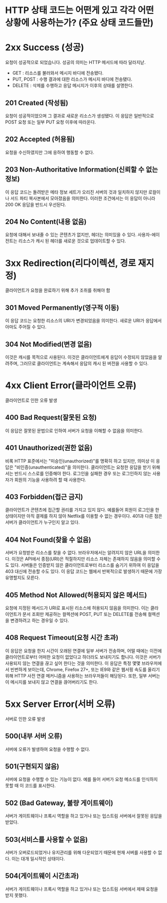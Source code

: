 # HTTP 상태 코드는 어떤게 있고 각각 어떤 상황에 사용하는가? (주요 상태 코드들만)

# 2xx Success (성공)

요청이 성공적으로 되었습니다. 성공의 의미는 HTTP 메서드에 따라 달라지낟.

- GET : 리소스를 불러와서 메시지 바디에 전송됐다.
- PUT, POST : 수행 결과에 대한 리소스가 메시지 바디에 전송됐다.
- DELETE : 삭제를 수행하고 응답 메시지가 이후의 상태를 설명한다.

## 201 Created (작성됨)

요청이 성공적이었으며 그 결과로 새로운 리소스가 생성됐다. 이 응답은 일반적으로 POST 요청 또는 일부 PUT 요청 이후에 따라온다.

## 202 Accepted (허용됨)

요청을 수신하였지만 그에 응하여 행동할 수 없다.

## **203 Non-Authoritative Information(신뢰할 수 없는 정보)**

이 응답 코드는 돌려받은 메타 정보 세트가 오리진 서버의 것과 일치하지 않지만 로컬이나 서드 파티 복사본에서 모아졌음을 의미한다. 이러한 조건에서는 이 응답이 아니라 200 OK 응답을 반드시 우선된다.

## **204 No Content(내용 없음)**

요청에 대해서 보내줄 수 있는 콘텐츠가 없지만, 헤더는 의미있을 수 있다. 사용자-에이전트는 리소스가 캐시 된 헤더를 새로운 것으로 업데이트할 수 있다.

# **3xx Redirection(리다이렉션, 경로 재지정)**

클라이언트가 요청을 완료하기 위해 추가 조취를 취해야 함

## **301 Moved Permanently(영구적 이동)**

이 응답 코드는 요청한 리소스의 URI가 변경되었음을 의미한다. 새로운 URI가 응답에서 아마도 주어질 수 있다.

## **304 Not Modified(변경 없음)**

이것은 캐시를 목적으로 사용된다. 이것은 클라이언트에게 응답이 수정되지 않았음을 알려주며, 그러므로 클라이언트는 계속해서 응답의 캐시 된 버전을 사용할 수 있다.

# **4xx Client Error(클라이언트 오류)**

클라이언트로 인한 오류 발생

## **400 Bad Request(잘못된 요청)**

이 응답은 잘못된 문법으로 인하여 서버가 요청을 이해할 수 없음을 의미한다.

## **401 Unauthorized(권한 없음)**

비록 HTTP 표준에서는 "미승인(unauthorized)"를 명확히 하고 있지만, 의미상 이 응답은 "비인증(unauthenticated)"을 의미한다. 클라이언트는 요청한 응답을 받기 위해서는 반드시 스스로를 인증해야 한다. 로그인을 실패한 경우 또는 로그인하지 않는 사용자가 회원의 기능을 사용하려 할 때 사용한다.

## **403 Forbidden(접근 금지)**

클라이언트가 콘텐츠에 접근할 권리를 가지고 있지 않다. 예를들어 회원이 로그인을 한 상태이지만 아직 결제를 하지 않아 Netflix를 이용할 수 없는 경우이다. 401과 다른 점은 서버가 클라이언트가 누구인지 알고 있다.

## **404 Not Found(찾을 수 없음)**

서버가 요청받은 리소스를 찾을 수 없다. 브라우저에서는 알려지지 않은 URL을 의미한다. 이것은 API에서 종점(URI)은 적절하지만 리소스 자체는 존재하지 않음을 의미할 수도 있다. 서버들은 인증받지 않은 클라이언트로부터 리소스를 숨기기 위하여 이 응답을 403 대신에 전송할 수도 있다. 이 응답 코드는 웹에서 반복적으로 발생하기 때문에 가장 유명할지도 모른다.

## **405 Method Not Allowed(허용되지 않은 메서드)**

요청에 지정된 메서드가 URI로 표시된 리소스에 허용되지 않음을 의미한다. 이는 클라이언트가 문서 조회만 제공하는 컬렉션에 POST, PUT 또는 DELETE를 전송해 컬렉션을 변경하려고 하는 경우일 수 있다.

## **408 Request Timeout(요청 시간 초과)**

이 응답은 요청을 한지 시간이 오래된 연결에 일부 서버가 전송하며, 어떨 때에는 이전에 클라이언트로부터 어떠한 요청이 없었다고 하더라도 보내지기도 합니다. 이것은 서버가 사용되지 않는 연결을 끊고 싶어 한다는 것을 의미한다. 이 응답은 특정 몇몇 브라우저에서 빈번하게 보이는데, Chrome, Firefox 27+, 또는 IE9와 같은 웹서핑 속도를 올리기 위해 HTTP 사전 연결 메커니즘을 사용하는 브라우저들이 해당된다. 또한, 일부 서버는 이 메시지를 보내지 않고 연결을 끊어버리기도 한다.

# **5xx Server Error(서버 오류)**

서버로 인한 오류 발생

## **500(내부 서버 오류)**

서버에 오류가 발생하여 요청을 수행할 수 없다.

## **501(구현되지 않음)**

서버에 요청을 수행할 수 있는 기능이 없다. 예를 들어 서버가 요청 메소드를 인식하지 못할 때 이 코드를 표시한다.

## **502 (Bad Gateway, 불량 게이트웨이)**

서버가 게이트웨이나 프록시 역할을 하고 있거나 또는 업스트림 서버에서 잘못된 응답을 받았다.

## **503(서비스를 사용할 수 없음)**

서버가 오버로드되었거나 유지관리를 위해 다운되었기 때문에 현재 서버를 사용할 수 없다. 이는 대개 일시적인 상태이다.

## **504(게이트웨이 시간초과)**

서버가 게이트웨이나 프록시 역할을 하고 있거나 또는 업스트림 서버에서 제때 요청을 받지 못했다.
